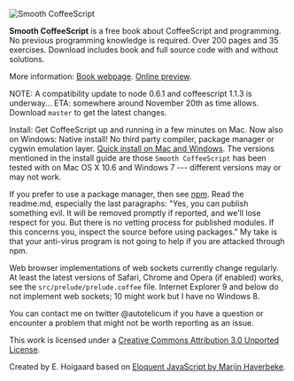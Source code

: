 ![Smooth CoffeeScript](https://github.com/autotelicum/Smooth-CoffeeScript/raw/master/img/WebHeader.png)

**Smooth CoffeeScript** is a free book about CoffeeScript and programming. No previous programming knowledge is required. Over 200 pages and 35 exercises. Download includes book and full source code with and without solutions.

More information:
[Book webpage](http://autotelicum.github.com/Smooth-CoffeeScript/).
[Online preview](http://issuu.com/autotelicum/docs/smooth_coffeescript).

NOTE: A compatibility update to node 0.6.1 and coffeescript 1.1.3 is underway... ETA: somewhere around November 20th as time allows. Download `master` to get the latest changes.

Install: Get CoffeeScript up and running in a few minutes on Mac. Now also on Windows: Native install! No third party compiler, package manager or cygwin emulation layer. [Quick install on Mac and Windows](http://autotelicum.github.com/Smooth-CoffeeScript/install/install-notes.html). The versions mentioned in the install guide are those `Smooth CoffeeScript` has been tested with on Mac OS X 10.6 and Windows 7 --- different versions may or may not work.

If you prefer to use a package manager, then see [npm](https://github.com/isaacs/npm). Read the readme.md, especially the last paragraphs: "Yes, you can publish something evil. It will be removed promptly if reported, and we'll lose respect for you. But there is no vetting process for published modules. If this concerns you, inspect the source before using packages." My take is that your anti-virus program is not going to help if you are attacked through npm.

Web browser implementations of web sockets currently change regularly. At least the latest versions of Safari, Chrome and Opera (if enabled) works, see the `src/prelude/prelude.coffee` file. Internet Explorer 9 and below do not implement web sockets; 10 might work but I have no Windows 8.

You can contact me on twitter @autotelicum if you have a question or encounter a problem that might not be worth reporting as an issue.

This work is licensed under a [Creative Commons Attribution 3.0 Unported License](http://creativecommons.org/licenses/by/3.0/).

Created by E. Hoigaard based on [Eloquent JavaScript by Marijn Haverbeke](http://eloquentjavascript.net/).
